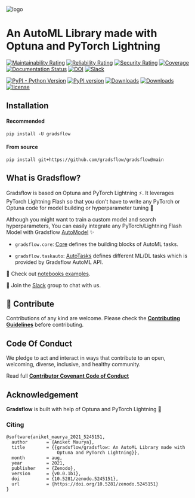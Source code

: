 ![logo](https://ik.imagekit.io/gradsflow/logo/logo-small_g2MxLWesD.png?updatedAt=1627716948296)

# An AutoML Library made with Optuna and PyTorch Lightning

[![Maintainability Rating](https://sonarcloud.io/api/project_badges/measure?project=gradsflow_gradsflow&metric=sqale_rating)](https://sonarcloud.io/dashboard?id=gradsflow_gradsflow)
[![Reliability Rating](https://sonarcloud.io/api/project_badges/measure?project=gradsflow_gradsflow&metric=reliability_rating)](https://sonarcloud.io/dashboard?id=gradsflow_gradsflow)
[![Security Rating](https://sonarcloud.io/api/project_badges/measure?project=gradsflow_gradsflow&metric=security_rating)](https://sonarcloud.io/dashboard?id=gradsflow_gradsflow)
[![Coverage](https://sonarcloud.io/api/project_badges/measure?project=gradsflow_gradsflow&metric=coverage)](https://sonarcloud.io/dashboard?id=gradsflow_gradsflow)
[![Documentation Status](https://readthedocs.org/projects/gradsflow/badge/?version=latest)](https://gradsflow.readthedocs.io/en/latest/?badge=latest)
[![DOI](https://zenodo.org/badge/395070308.svg)](https://zenodo.org/badge/latestdoi/395070308)
[![Slack](https://img.shields.io/badge/slack-chat-orange.svg?logo=slack)](https://join.slack.com/t/gradsflow/shared_invite/zt-ulc0m0ef-xstzyowuTgYceVmFbJlBmg)

[![PyPI - Python Version](https://img.shields.io/pypi/pyversions/gradsflow)](https://pypi.org/project/gradsflow/)
[![PyPI version](https://badge.fury.io/py/gradsflow.svg)](https://badge.fury.io/py/gradsflow)
[![Downloads](https://pepy.tech/badge/gradsflow)](https://pepy.tech/project/gradsflow)
[![Downloads](https://pepy.tech/badge/gradsflow/month)](https://pepy.tech/project/gradsflow)
[![license](https://img.shields.io/badge/License-Apache%202.0-blue.svg)](https://github.com/gradsflow/gradsflow/blob/master/LICENSE)

## Installation

#### Recommended
`pip install -U gradsflow`

#### From source
`pip install git+https://github.com/gradsflow/gradsflow@main`

## What is Gradsflow?

Gradsflow is based on Optuna and PyTorch Lightning ⚡️.
It leverages PyTorch Lightning Flash so that you don't have to write any
PyTorch or Optuna code for model building or hyperparameter tuning 🚀

Although you might want to train a custom model and search hyperparameters,
You can easily integrate any PyTorch/Lightning Flash Model with Gradsflow [AutoModel](https://docs.gradsflow.com/en/latest/gradsflow/core/) ✨

- `gradsflow.core`: [Core](https://docs.gradsflow.com/en/latest/gradsflow/core/) defines the building blocks
of AutoML tasks.

- `gradsflow.taskauto`: [AutoTasks](https://docs.gradsflow.com/en/latest/gradsflow/autotasks/) defines
different ML/DL tasks which is provided by Gradsflow AutoML API.


📑 Check out [notebooks examples](https://github.com/gradsflow/gradsflow/tree/main/examples/nbs).

💬 Join the [Slack](https://join.slack.com/t/gradsflow/shared_invite/zt-ulc0m0ef-xstzyowuTgYceVmFbJlBmg) group to chat with us.

## 🤗 Contribute

Contributions of any kind are welcome. Please check the [**Contributing
Guidelines**](https://github.com/gradsflow/gradsflow/blob/master/CONTRIBUTING.md) before contributing.

## Code Of Conduct

We pledge to act and interact in ways that contribute to an open, welcoming, diverse, inclusive, and healthy community.

Read full [**Contributor Covenant Code of Conduct**](https://github.com/gradsflow/gradsflow/blob/master/CODE_OF_CONDUCT.md)

## Acknowledgement

**Gradsflow** is built with help of Optuna and PyTorch Lightning 💜


### Citing
```
@software{aniket_maurya_2021_5245151,
  author       = {Aniket Maurya},
  title        = {{gradsflow/gradsflow: An AutoML Library made with
                   Optuna and PyTorch Lightning}},
  month        = aug,
  year         = 2021,
  publisher    = {Zenodo},
  version      = {v0.0.1b1},
  doi          = {10.5281/zenodo.5245151},
  url          = {https://doi.org/10.5281/zenodo.5245151}
}
```
